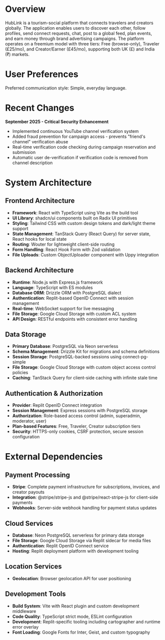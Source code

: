 # Overview

HubLink is a tourism-social platform that connects travelers and creators globally. The application enables users to discover each other, follow profiles, send connect requests, chat, post to a global feed, plan events, and earn money through brand advertising campaigns. The platform operates on a freemium model with three tiers: Free (browse-only), Traveler (£25/mo), and Creator/Earner (£45/mo), supporting both UK (£) and India (₹) markets.

# User Preferences

Preferred communication style: Simple, everyday language.

# Recent Changes

**September 2025 - Critical Security Enhancement**
- Implemented continuous YouTube channel verification system
- Added fraud prevention for campaign access - prevents "friend's channel" verification abuse
- Real-time verification code checking during campaign reservation and submission
- Automatic user de-verification if verification code is removed from channel description

# System Architecture

## Frontend Architecture
- **Framework**: React with TypeScript using Vite as the build tool
- **UI Library**: shadcn/ui components built on Radix UI primitives
- **Styling**: Tailwind CSS with custom design tokens and dark/light theme support
- **State Management**: TanStack Query (React Query) for server state, React hooks for local state
- **Routing**: Wouter for lightweight client-side routing
- **Form Handling**: React Hook Form with Zod validation
- **File Uploads**: Custom ObjectUploader component with Uppy integration

## Backend Architecture
- **Runtime**: Node.js with Express.js framework
- **Language**: TypeScript with ES modules
- **Database ORM**: Drizzle ORM with PostgreSQL dialect
- **Authentication**: Replit-based OpenID Connect with session management
- **Real-time**: WebSocket support for live messaging
- **File Storage**: Google Cloud Storage with custom ACL system
- **API Design**: RESTful endpoints with consistent error handling

## Data Storage
- **Primary Database**: PostgreSQL via Neon serverless
- **Schema Management**: Drizzle Kit for migrations and schema definitions
- **Session Storage**: PostgreSQL-backed sessions using connect-pg-simple
- **File Storage**: Google Cloud Storage with custom object access control policies
- **Caching**: TanStack Query for client-side caching with infinite stale time

## Authentication & Authorization
- **Provider**: Replit OpenID Connect integration
- **Session Management**: Express sessions with PostgreSQL storage
- **Authorization**: Role-based access control (admin, superadmin, moderator, user)
- **Plan-based Features**: Free, Traveler, Creator subscription tiers
- **Security**: HTTPS-only cookies, CSRF protection, secure session configuration

# External Dependencies

## Payment Processing
- **Stripe**: Complete payment infrastructure for subscriptions, invoices, and creator payouts
- **Integration**: @stripe/stripe-js and @stripe/react-stripe-js for client-side payments
- **Webhooks**: Server-side webhook handling for payment status updates

## Cloud Services
- **Database**: Neon PostgreSQL serverless for primary data storage
- **File Storage**: Google Cloud Storage via Replit sidecar for media files
- **Authentication**: Replit OpenID Connect service
- **Hosting**: Replit deployment platform with development tooling

## Location Services
- **Geolocation**: Browser geolocation API for user positioning

## Development Tools
- **Build System**: Vite with React plugin and custom development middleware
- **Code Quality**: TypeScript strict mode, ESLint configuration
- **Development**: Replit-specific tooling including cartographer and runtime error overlay
- **Font Loading**: Google Fonts for Inter, Geist, and custom typography